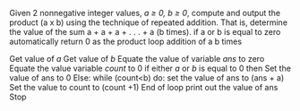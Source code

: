 Given 2 nonnegative integer values, *a ≥ 0, b ≥ 0*, compute and output the product (a x b) using the technique of repeated addition. That is, determine the value of the sum a + a + a + . . . + a (b times).
if a or b is equal to zero automatically return 0 as the product
loop addition of a b times

Get value of *a*
Get value of *b*
Equate the value of variable *ans* to zero
Equate the value variable *count* to 0
if either *a* or *b* is equal to 0 then
	Set the value of ans to 0
Else:
	while (count<b) do:
			set the value of ans to  (ans + a)
			Set the value to count  to (count +1)
	End of loop
print out the value of ans
Stop